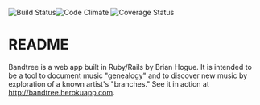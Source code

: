 ![Build Status](https://codeship.com/projects/7c2b5fa0-2a65-0133-3873-0a7b4a0ae24e/status?branch=master)![Code Climate](https://codeclimate.com/github/syzygy333/bandtree_rails_2.png) ![Coverage Status](https://coveralls.io/repos/syzygy333/bandtree_rails_2/badge.png)

README
======
Bandtree is a web app built in Ruby/Rails by Brian Hogue. It is intended to be a tool to document music "genealogy" and to discover new music by exploration of a known artist's "branches." See it in action at http://bandtree.herokuapp.com.

